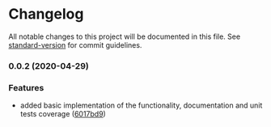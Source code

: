 # Changelog

All notable changes to this project will be documented in this file. See [standard-version](https://github.com/conventional-changelog/standard-version) for commit guidelines.

### 0.0.2 (2020-04-29)


### Features

* added basic implementation of the functionality, documentation and unit tests coverage ([6017bd9](https://github.com/soofka/netlify-plugin-chromium/commit/6017bd9f1ba6aab39cfae87d4625d9f64cf2b227))
